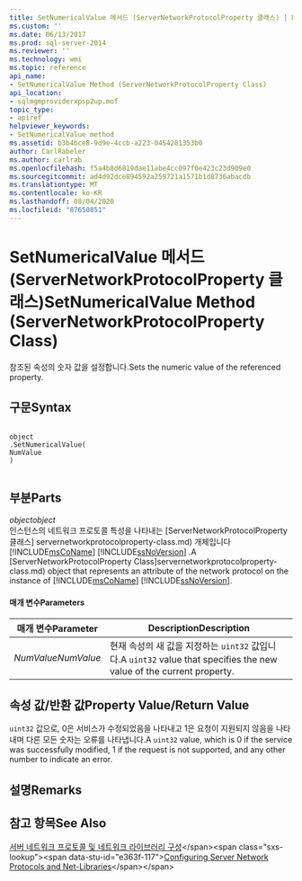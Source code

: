 ```yaml
---
title: SetNumericalValue 메서드 (ServerNetworkProtocolProperty 클래스) | Microsoft Docs
ms.custom: ''
ms.date: 06/13/2017
ms.prod: sql-server-2014
ms.reviewer: ''
ms.technology: wmi
ms.topic: reference
api_name:
- SetNumericalValue Method (ServerNetworkProtocolProperty Class)
api_location:
- sqlmgmproviderxpsp2up.mof
topic_type:
- apiref
helpviewer_keywords:
- SetNumericalValue method
ms.assetid: b3b4bce8-9d9e-4ccb-a223-0454281353b0
author: CarlRabeler
ms.author: carlrab
ms.openlocfilehash: f5a4b8d6819dae11abe4cc097f0e423c23d909e0
ms.sourcegitcommit: ad4d92dce894592a259721a1571b1d8736abacdb
ms.translationtype: MT
ms.contentlocale: ko-KR
ms.lasthandoff: 08/04/2020
ms.locfileid: "87650851"
---
```

# <a name="setnumericalvalue-method-servernetworkprotocolproperty-class"></a><span data-ttu-id="e363f-102">SetNumericalValue 메서드(ServerNetworkProtocolProperty 클래스)</span><span class="sxs-lookup"><span data-stu-id="e363f-102">SetNumericalValue Method (ServerNetworkProtocolProperty Class)</span></span>
  <span data-ttu-id="e363f-103">참조된 속성의 숫자 값을 설정합니다.</span><span class="sxs-lookup"><span data-stu-id="e363f-103">Sets the numeric value of the referenced property.</span></span>  
  
## <a name="syntax"></a><span data-ttu-id="e363f-104">구문</span><span class="sxs-lookup"><span data-stu-id="e363f-104">Syntax</span></span>  
  
```  
  
object  
.SetNumericalValue(  
NumValue  
)  
  
```  
  
## <a name="parts"></a><span data-ttu-id="e363f-105">부분</span><span class="sxs-lookup"><span data-stu-id="e363f-105">Parts</span></span>  
 <span data-ttu-id="e363f-106">*object*</span><span class="sxs-lookup"><span data-stu-id="e363f-106">*object*</span></span>  
 <span data-ttu-id="e363f-107">인스턴스의 네트워크 프로토콜 특성을 나타내는 [ServerNetworkProtocolProperty 클래스] servernetworkprotocolproperty-class.md) 개체입니다 [!INCLUDE[msCoName](../../../includes/msconame-md.md)] [!INCLUDE[ssNoVersion](../../../includes/ssnoversion-md.md)] .</span><span class="sxs-lookup"><span data-stu-id="e363f-107">A [ServerNetworkProtocolProperty Class]servernetworkprotocolproperty-class.md) object that represents an attribute of the network protocol on the instance of [!INCLUDE[msCoName](../../../includes/msconame-md.md)] [!INCLUDE[ssNoVersion](../../../includes/ssnoversion-md.md)].</span></span>  
  
#### <a name="parameters"></a><span data-ttu-id="e363f-108">매개 변수</span><span class="sxs-lookup"><span data-stu-id="e363f-108">Parameters</span></span>  
  
|<span data-ttu-id="e363f-109">매개 변수</span><span class="sxs-lookup"><span data-stu-id="e363f-109">Parameter</span></span>|<span data-ttu-id="e363f-110">Description</span><span class="sxs-lookup"><span data-stu-id="e363f-110">Description</span></span>|  
|---------------|-----------------|  
|<span data-ttu-id="e363f-111">*NumValue*</span><span class="sxs-lookup"><span data-stu-id="e363f-111">*NumValue*</span></span>|<span data-ttu-id="e363f-112">현재 속성의 새 값을 지정하는 `uint32` 값입니다.</span><span class="sxs-lookup"><span data-stu-id="e363f-112">A `uint32` value that specifies the new value of the current property.</span></span>|  
  
## <a name="property-valuereturn-value"></a><span data-ttu-id="e363f-113">속성 값/반환 값</span><span class="sxs-lookup"><span data-stu-id="e363f-113">Property Value/Return Value</span></span>  
 <span data-ttu-id="e363f-114">`uint32` 값으로, 0은 서비스가 수정되었음을 나타내고 1은 요청이 지원되지 않음을 나타내며 다른 모든 숫자는 오류를 나타냅니다.</span><span class="sxs-lookup"><span data-stu-id="e363f-114">A `uint32` value, which is 0 if the service was successfully modified, 1 if the request is not supported, and any other number to indicate an error.</span></span>  
  
## <a name="remarks"></a><span data-ttu-id="e363f-115">설명</span><span class="sxs-lookup"><span data-stu-id="e363f-115">Remarks</span></span>  
  
## <a name="see-also"></a><span data-ttu-id="e363f-116">참고 항목</span><span class="sxs-lookup"><span data-stu-id="e363f-116">See Also</span></span>  
 <span data-ttu-id="e363f-117">[서버 네트워크 프로토콜 및 네트워크 라이브러리 구성](https://msdn.microsoft.com/library/ms177485\(v=sql.100\).aspx)</span><span class="sxs-lookup"><span data-stu-id="e363f-117">[Configuring Server Network Protocols and Net-Libraries](https://msdn.microsoft.com/library/ms177485\(v=sql.100\).aspx)</span></span>  
  
  
